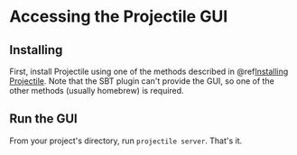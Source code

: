 # Accessing the Projectile GUI

## Installing

First, install Projectile using one of the methods described in @ref[Installing Projectile](../gettingStarted/installing.md).
Note that the SBT plugin can't provide the GUI, so one of the other methods (usually homebrew) is required.

## Run the GUI
From your project's directory, run `projectile server`. That's it.
